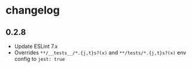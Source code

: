 # changelog

## 0.2.8
- Update ESLint 7.x
- Overrides `**/__tests__/*.{j,t}s?(x)` and `**/tests/*.{j,t}s?(x)` env config to `jest: true`
